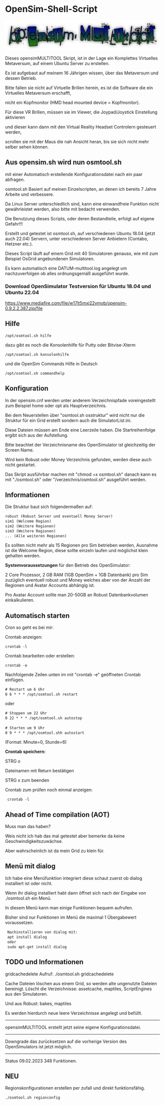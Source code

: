 # OpenSim-Shell-Script
![GitHub Logo](https://github.com/BigManzai/OpenSim-Shell-Script/blob/main/opensimMultitool.jpg)

Dieses opensimMULTITOOL Skript, ist in der Lage ein Komplettes Virtuelles Metaversum, auf einem Ubuntu Server zu erstellen. 

Es ist aufgebaut auf meinem 16 Jährigen wissen, über das Metaversum und dessen Betrieb. 

Bitte fallen sie nicht auf Virtuelle Brillen herein, es ist die Software die ein Virtuelles Metaversum erschafft, 

nicht ein Kopfmonitor (HMD head mounted device = Kopfmonitor).

Für diese VR Brillen, müssen sie im Viewer, die Joypad/Joystick Einstellung aktivieren 

und dieser kann dann mit den Virtual Reality Headset Controlern gesteuert werden, 

scrollen sie mit der Maus die nah Ansicht heran, bis sie sich nicht mehr selber sehen können.

## Aus opensim.sh wird nun osmtool.sh 

mit einer Automatisch erstellende Konfigurationsdatei nach ein paar abfragen.

osmtool.sh Basiert auf meinen Einzelscripten, an denen ich bereits 7 Jahre Arbeite und verbessere.

Da Linux Server unterschiedlich sind, kann eine einwandfreie Funktion nicht gewährleistet werden, also bitte mit bedacht verwenden.

Die Benutzung dieses Scripts, oder deren Bestandteile, erfolgt auf eigene Gefahr!!!

Erstellt und getestet ist osmtool.sh, auf verschiedenen Ubuntu 18.04 (jetzt auch 22.04) Servern, unter verschiedenen Server Anbietern (Contabo, Hetzner etc.).

Dieses Script läuft auf einem Grid mit 40 Simulatoren genauso, wie mit zum Beispiel OsGrid angebundenen Simulatoren.

Es kann automatisch eine DATUM-multitool.log angelegt um nachzuverfolgen ob alles ordnungsgemäß ausgeführt wurde.

### Download OpenSimulator Testversion für Ubuntu 18.04 und Ubuntu 22.04

https://www.mediafire.com/file/w17lt5mxj22ymob/opensim-0.9.2.2.387.zip/file

## Hilfe 

    /opt/osmtool.sh hilfe
 
dazu gibt es noch die Konsolenhilfe für Putty oder Bitvise-Xterm

    /opt/osmtool.sh konsolenhilfe
    
und die OpenSim Commands Hilfe in Deutsch

    /opt/osmtool.sh commandhelp

## Konfiguration

In der opensim.cnf werden unter anderem Verzeichnispfade voreingestellt zum Beispiel home oder opt als Hauptverzeichnis. 

Bei dem Neuerstellen über "osmtool.sh osstruktur" wird nicht nur die Struktur für ein Grid erstellt sondern auch die SimulatorList.ini. 

Diese Dateien müssen am Ende eine Leerzeile haben. Die Startreihenfolge ergibt sich aus der Aufstellung.

Bitte beachtet der Verzeichnisname des OpenSimulator ist gleichzeitig der Screen Name.

Wird kein Robust oder Money Verzeichnis gefunden, werden diese auch nicht gestartet.

Das Skript ausführbar machen mit "chmod +x osmtool.sh" danach kann es mit "./osmtool.sh" oder "/verzeichnis/osmtool.sh" ausgeführt werden.

## Informationen
Die Struktur baut sich folgendermaßen auf:

    robust (Robust Server und eventuell Money Server)
    sim1 (Welcome Region)
    sim2 (Weitere Regionen)
    sim3 (Weitere Regionen)
    ... (Alle weiteren Regionen)
    
Es sollten nicht mehr als 15 Regionen pro Sim betrieben werden, Ausnahme ist die Welcome Region, diese sollte einzeln laufen und möglichst klein gehalten werden.

**Systemvoraussetzungen** für den Betrieb des OpenSimulator: 

2 Core Prozessor, 2 GB RAM (1GB OpenSim + 1GB Datenbank) pro Sim zuzüglich eventuell robust und Money welches aber von der Anzahl der Regionen und Avatar Accounts abhängig ist.

Pro Avatar Account sollte man 20-50GB an Robust Datenbankvolumen einkalkulieren.

## Automatisch starten
Cron so geht es bei mir:

Crontab anzeigen:

    crontab -l
    
Crontab bearbeiten oder erstellen:

    crontab -e

Nachfolgende Zeilen unten im mit "crontab -e" geöffneten Crontab einfügen.

    # Restart um 6 Uhr
    0 6 * * * /opt/osmtool.sh restart
    
oder

    # Stoppen um 22 Uhr
    0 22 * * * /opt/osmtool.sh autostop

    # Starten um 9 Uhr
    0 9 * * * /opt/osmtool.shh autostart
    
(Format: Minute=0, Stunde=6)

**Crontab speichern:**

STRG o

Dateinamen mit Return bestätigen

STRG x zum beenden

Crontab zum prüfen noch einmal anzeigen:

     crontab -l

## Ahead of Time compilation (AOT)
Muss man das haben?

Weis nicht ich hab das mal getestet aber bemerke da keine Geschwindigkeitszuwächse.

Aber wahrscheinlich ist da mein Grid zu klein für.

## Menü mit dialog
Ich habe eine Menüfunktion integriert diese schaut zuerst ob dialog installiert ist oder nicht.

Wenn ihr dialog installiert habt dann öffnet sich nach der Eingabe von ./osmtool.sh ein Menü.

In diesem Menü kann man einige Funktionen bequem aufrufen.

Bisher sind nur Funktionen im Menü die maximal 1 Übergabewert voraussetzen.

     Nachinstallieren von dialog mit:
     apt install dialog
     oder
     sudo apt-get install dialog

## TODO und Informationen
gridcachedelete
Aufruf: ./osmtool.sh gridcachedelete

Cache Dateien löschen aus einem Grid, so werden alte ungenutzte Dateien bereinigt.
Löscht die Verzeichnisse: assetcache, maptiles, ScriptEngines aus den Simulatoren.

Und aus Robust: bakes, maptiles

Es werden hierdurch neue leere Verzeichnisse angelegt und befüllt.

------

opensimMULTITOOL erstellt jetzt seine eigene Konfigurationsdatei.

------

Downgrade das zurücksetzen auf die vorherige Version des OpenSimulators ist jetzt möglich.

------

Status 09.02.2023 348 Funktionen.

## NEU
Regionskonfigurationen erstellen per zufall und direkt funktionsfähig.

    ./osmtool.sh regionconfig


